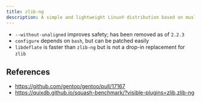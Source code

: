 ```yaml
---
title: zlib-ng
description: A simple and lightweight Linux® distribution based on musl libc and toybox
---
```


- `--without-unaligned` improves safety; has been removed as of `2.2.3`
- `configure` depends on `bash`, but can be patched easily
- `libdeflate` is faster than `zlib-ng` but is not a drop-in replacement for `zlib`

## References
- https://github.com/gentoo/gentoo/pull/17167
- https://quixdb.github.io/squash-benchmark/?visible-plugins=zlib,zlib-ng
